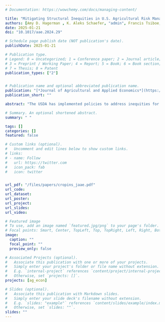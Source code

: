 ```yaml
---
# Documentation: https://wowchemy.com/docs/managing-content/

title: "Mitigating Structural Inequities in U.S. Agricultural Risk Management"
authors: [Amy D. Hagerman , K. Aleks Schaefer, "admin", Francis Tsiboe, Alicia M. Young, Yacob Zereyesus]
date: 2025-01-21
doi: "10.1017/aae.2024.29"

# Schedule page publish date (NOT publication's date).
publishDate: 2025-01-21

# Publication type.
# Legend: 0 = Uncategorized; 1 = Conference paper; 2 = Journal article;
# 3 = Preprint / Working Paper; 4 = Report; 5 = Book; 6 = Book section;
# 7 = Thesis; 8 = Patent
publication_types: ["2"]


# Publication name and optional abbreviated publication name.
publication: "[*Journal of Agricultural and Applied Economics*](https://doi.org/10.1017/aae.2024.29)"
publication_short: ""

abstract: "The USDA has implemented policies to address inequities for socially disadvantaged farmers and ranchers. This research examines agricultural risk inequities and the impact of 2018 Farm Bill programs on crop insurance use among minority and veteran farmers. Results indicate that minority and veteran farmers are disproportionately located in regions of the U.S. with higher risks of drought and excess precipitation. Yet, these producer groups had lower use of crop insurance prior to the implementation of the 2018 Farm Bill. However, the incentive programs created under the 2018 Farm Bill have increased use of federal crop insurance among these vulnerable populations."

# Summary. An optional shortened abstract.
summary: " "

tags: []
categories: []
featured: false

# Custom links (optional).
#   Uncomment and edit lines below to show custom links.
# links:
# - name: Follow
#   url: https://twitter.com
#   icon_pack: fab
#   icon: twitter


url_pdf: "/files/papers/cropins_jaae.pdf"
url_code:
url_dataset:
url_poster:
url_project:
url_slides: 
url_video:

# Featured image
# To use, add an image named `featured.jpg/png` to your page's folder.
# Focal points: Smart, Center, TopLeft, Top, TopRight, Left, Right, BottomLeft, Bottom, BottomRight.
image:
  caption: ""
  focal_point: ""
  preview_only: false

# Associated Projects (optional).
#   Associate this publication with one or more of your projects.
#   Simply enter your project's folder or file name without extension.
#   E.g. `internal-project` references `content/project/internal-project/index.md`.
#   Otherwise, set `projects: []`.
projects: [ag_econ]

# Slides (optional).
#   Associate this publication with Markdown slides.
#   Simply enter your slide deck's filename without extension.
#   E.g. `slides: "example"` references `content/slides/example/index.md`.
#   Otherwise, set `slides: ""`.
slides: ""
---
```

